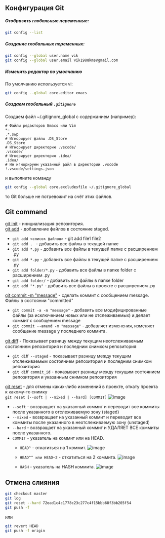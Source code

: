 ## Конфигурация Git

##### Отобразить глобальные переменные:
```bash
git config --list
```
##### Создание глобальных переменных:
```bash
git config --global user.name vik
git config --global user.email vik1988kms@gmail.com
```
##### Изменить редактор по умолчанию 
По умолчанию используется vi:
```bash
git config --global core.editor emacs
```
##### Создаем глобальный `.gitignore`
Cоздаем файл ~/.gitignore_global с содержанием (например):
```
# Файлы редакторов Emacs или Vim
*~
.*.swp
# Игнорирует файлы .DS_Store
.DS_Store
# Игнорирует директорию .vscode/
.vscode/
# Игнорирует директорию .idea/
.idea/
# Не игнорируем указанный файл в директории .vscode
!.vscode/settings.json
```
и выполните команду 

```bash
git config --global core.excludesfile ~/.gitignore_global
```
то Git больше не потревожит на счёт этих файлов.

## Git command

[git init](https://git-scm.com/docs/git-init) - инициализация репозитория. <br>
[git add](https://git-scm.com/docs/git-add) - добавление файлов в состояние staged. <br>
  * `git add <список файлов>` - git add file1 file2
  * `git add . ` - добавить все файлы в текущей папке
  * `git add *.py` - добавить все файлы в текущей папке с расширением .py
  * `git add *.py` - добавить все файлы в текущей папке с расширением .py
  * `git add folder/*.py` - добавить все файлы в папке folder с расширением .py
  * `git add folder/` - добавить все файлы в папке folder
  * `git add "*.py"` - добавить все файлы в проекте с расширением .py

[git commit -m "message"](https://git-scm.com/docs/git-commit) - сделать коммит с сообщением message. Файлы в состоянии "committed"
  * `git commit -a -m "message"` - добавить все модифицированные файлы (за исключением новых или не отслеживаемых) и делает коммит с сообщением message
  * `git commit --amend -m "message"` - добавляет изменения, изменяет сообщение message у последнего коммита.

[git diﬀ](https://git-scm.com/docs/git-diff) - Показывает разницу между текущим неотслеживаемым состоянием репозитория и последним снимком репозитория
  * `git diﬀ --staged` -  показывает разницу между текущим отслеживаемым состоянием репозитория и последним снимком репозитория
  * `git diﬀ commit_id` - показывает разницу между текущим состоянием репозитория и указанным снимком репозитория

[git reset](https://git-scm.com/docs/git-reset) - для отмены каких-либо изменений в проекте, откату проекта к какому-то снимку <br>
`git reset [--soft | --mixed | --hard] [COMMIT]`
![image](https://github.com/viktorburimskiy/helper/assets/62743337/37d0e5f1-f717-4c60-88f4-3d287e68c108)

  * `--soft`  - возвращает на указанный коммит и переводит все коммиты после указанного в отслеживаемую зону (staged)
  * `--mixed` - возвращает на указанный коммит и переводит все коммиты после указанного в неотслеживаемую зону (unstaged)
  * `--hard`  - возвращает на указанный коммит и УДАЛЯЕТ ВСЕ коммиты после указанного.
  * `COMMIT` - указатель на коммит или на HEAD.
    * `HEAD^` - откатиться на 1 коммит.
      ![image](https://github.com/viktorburimskiy/helper/assets/62743337/e8a2a703-5199-4498-bc89-bcdbd2bdaeec)

    * `HEAD^^ или HEAD~2` - откатиться на 2 коммита.
      ![image](https://github.com/viktorburimskiy/helper/assets/62743337/e1450244-c32c-420c-8cb5-45764db7f3fe)

    * `HASH` - указатель на HASH коммита.
      ![image](https://github.com/viktorburimskiy/helper/assets/62743337/2ceac5b7-be21-46bb-b67f-638011fe2223)

## Отмена слияния
```bash
git checkout master
git log
git reset --hard 72ead1c4c1778c23c277c4f15bbb68f3bb205f54
git push -f
```
или
```bash
git revert HEAD
git push -f origin
```
